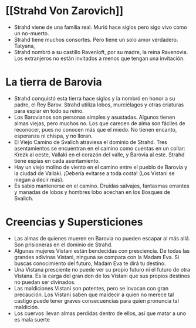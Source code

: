 # [[Strahd Von Zarovich]]
- Strahd viene de una familia real. Murió hace siglos pero sigo vivo como un no-muerto.
- Strahd tiene muchos consortes. Pero tiene un solo amor verdadero. Tatyana, 
- Strahd nombró a su castillo Ravenloft, por su madre, la reina Ravenovia. Los extranjeros no están invitados a menos que tengan una invitación.

# La tierra de Barovia
- Strahd conquistó esta tierra hace siglos y la nombró en honor a su padre, el Rey Barov. Strahd utiliza lobos, murciélagos y otras criaturas para espiar en todo su reino.
- Los Barovianos son personas simples y asustadas. Algunos tienen almas viejas, pero muchos no. Los que carecen de alma son fáciles de reconocer, pues no conocen más que el miedo. No tienen encanto, esperanza ni chispa, y no lloran.
- El Viejo Camino de Svalich atraviesa el dominio de Strahd. Tres asentamientos se encuentran en el camino como cuentas en un collar: Krezk al oeste, Vallaki en el corazón del valle, y Barovia al este. Strahd tiene espías en cada asentamiento.
- Hay un viejo molino de viento en el camino entre el pueblo de Barovia y la ciudad de Vallaki. ¡Debería evitarse a toda costa! (Los Vistani se niegan a decir más).
- Es sabio mantenerse en el camino. Druidas salvajes, fantasmas errantes y manadas de lobos y hombres lobo acechan en los Bosques de Svalich.

# Creencias y Supersticiones
- Las almas de quienes mueren en Barovia no pueden escapar al más allá. Son prisioneras en el dominio de Strahd.
- Algunas mujeres Vistani están bendecidas con presciencia. De todas las grandes adivinas Vistani, ninguna se compara con la Madam Eva. Si buscas conocimiento del futuro, Madam Eva te dirá tu destino.
- Una Vistana presciente no puede ver su propio futuro ni el futuro de otra Vistana. Es la carga del gran don de los Vistani que sus propios destinos no puedan ser divinados.
- Las maldiciones Vistani son potentes, pero se invocan con gran precaución. Los Vistani saben que maldecir a quien no merece tal castigo puede tener graves consecuencias para quien pronuncia tal maldición.
- Los cuervos llevan almas perdidas dentro de ellos, así que matar a uno es mala suerte